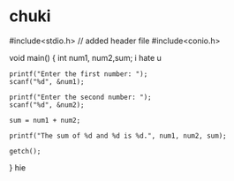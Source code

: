 # chuki
#include<stdio.h>     // added header file
#include<conio.h>

void main() {
    int num1, num2,sum;
i hate u
  
    printf("Enter the first number: ");
    scanf("%d", &num1);
    
    printf("Enter the second number: ");
    scanf("%d", &num2);
    
    sum = num1 + num2;
    
    printf("The sum of %d and %d is %d.", num1, num2, sum);
    
    getch();
}
hie 
